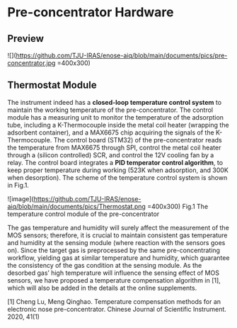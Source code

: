 # Pre-concentrator Hardware


## Preview

![](https://github.com/TJU-IRAS/enose-aiq/blob/main/documents/pics/pre-concentrator.jpg =400x300)



## Thermostat Module

The instrument indeed has a **closed-loop temperature control system** to maintain the working temperature of the pre-concentrator. The control module has a measuring unit to monitor the temperature of the adsorption tube, including a K-Thermocouple inside the metal coil heater (wrapping the adsorbent container), and a MAX6675 chip acquiring the signals of the K-Thermocouple. The control board (STM32) of the pre-concentrator reads the temperature from MAX6675 through SPI, control the metal coil heater through a (silicon controlled) SCR, and control the 12V cooling fan by a relay. The control board integrates a **PID temperator control algorithm**, to keep proper temperature during working (523K when adsorption, and 300K when desorption). The scheme of the temperature control system is shown in Fig.1.


![image](https://github.com/TJU-IRAS/enose-aiq/blob/main/documents/pics/Thermostat.png =400x300)
Fig.1 The temperature control module of the pre-concentrator

The gas temperature and humidity will surely affect the measurement of the MOS sensors; therefore, it is crucial to maintain consistent gas temperature and humidity at the sensing module (where reaction with the sensors goes on). Since the target gas is preprocessed by the same pre-concentrating workflow, yielding gas at similar temperature and humidity, which guarantee the consistency of the gas condition at the sensing module. As the desorbed gas’ high temperature will influence the sensing effect of MOS sensors, we have proposed a temperature compensation algorithm in [1], which will also be added in the details at the online supplements.

[1] Cheng Lu, Meng Qinghao. Temperature compensation methods for an electronic nose pre-concentrator. Chinese Journal of Scientific Instrument. 2020, 41(1)

